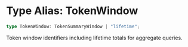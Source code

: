 # Type Alias: TokenWindow

```ts
type TokenWindow: TokenSummaryWindow | "lifetime";
```

Token window identifiers including lifetime totals for aggregate queries.
